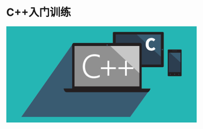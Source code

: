 # C++入门训练

![在这里插入图片描述](https://github.com/ChenYikunReal/cpp_training/blob/master/images/cpp-c.png?x-oss-process=image/watermark,type_ZmFuZ3poZW5naGVpdGk,shadow_10,text_aHR0cHM6Ly9ibG9nLmNzZG4ubmV0L3dlaXhpbl80Mzg5NjMxOA==,size_16,color_FFFFFF,t_70)





